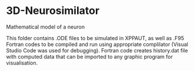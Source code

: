 # 3D-Neurosimilator
Mathematical model of a neuron 

This folder contains .ODE files to be simulated in XPPAUT, as well as .F95 Fortran codes to be compiled and run using appropriate complilator (Visual Studio Code was used for debugging).
Fortran code creates history.dat file with computed data that can be imported to any graphic program for visualisation.
